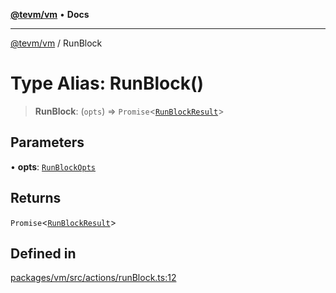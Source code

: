 [**@tevm/vm**](../README.md) • **Docs**

***

[@tevm/vm](../globals.md) / RunBlock

# Type Alias: RunBlock()

> **RunBlock**: (`opts`) => `Promise`\<[`RunBlockResult`](../interfaces/RunBlockResult.md)\>

## Parameters

• **opts**: [`RunBlockOpts`](../interfaces/RunBlockOpts.md)

## Returns

`Promise`\<[`RunBlockResult`](../interfaces/RunBlockResult.md)\>

## Defined in

[packages/vm/src/actions/runBlock.ts:12](https://github.com/qbzzt/tevm-monorepo/blob/main/packages/vm/src/actions/runBlock.ts#L12)
